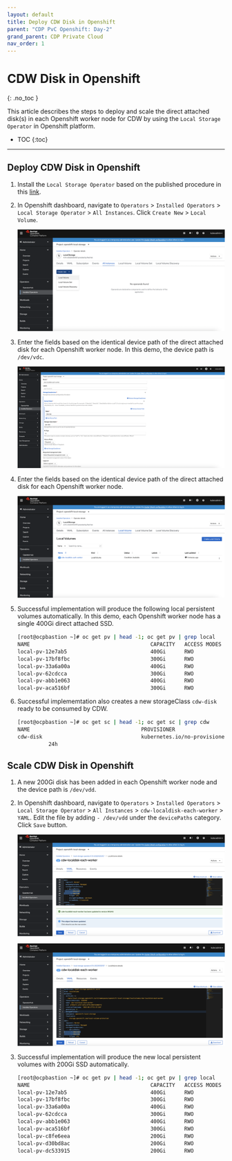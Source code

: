 ```yaml
---
layout: default
title: Deploy CDW Disk in Openshift
parent: "CDP PvC Openshift: Day-2"
grand_parent: CDP Private Cloud
nav_order: 1
---
```


# CDW Disk in Openshift
{: .no_toc }

This article describes the steps to deploy and scale the direct attached disk(s) in each Openshift worker node for CDW by using the `Local Storage Operator` in Openshift platform.

- TOC
{:toc}

---


## Deploy CDW Disk in Openshift

1. Install the `Local Storage Operator` based on the published procedure in this [link](https://docs.openshift.com/container-platform/4.7/storage/persistent_storage/persistent-storage-local.html).

2. In Openshift dashboard, navigate to `Operators` > `Installed Operators` > `Local Storage Operator` > `All Instances`. Click `Create New` > `Local Volume`.

    ![](../../assets/images/ocp4/ocplocaldiskcdw1.png)
    
3. Enter the fields based on the identical device path of the direct attached disk for each Openshift worker node. In this demo, the device path is `/dev/vdc`.

    ![](../../assets/images/ocp4/ocplocaldiskcdw2.png)

4. Enter the fields based on the identical device path of the direct attached disk for each Openshift worker node.

    ![](../../assets/images/ocp4/ocplocaldiskcdw3.png)
    
5. Successful implementation will produce the following local persistent volumes automatically. In this demo, each Openshift worker node has a single 400Gi direct attached SSD.

    ```bash
    [root@ocpbastion ~]# oc get pv | head -1; oc get pv | grep local
    NAME                                       CAPACITY   ACCESS MODES   RECLAIM POLICY   STATUS      CLAIM                                                                                          STORAGECLASS                  REASON   AGE
    local-pv-12e7ab5                           400Gi      RWO            Delete           Available                                                                                                  cdw-disk                               2m33s
    local-pv-17bf8fbc                          300Gi      RWO            Delete           Bound       openshift-storage/ocs-deviceset-vdb-0-data-2slfmj                                            vdb                                    24h
    local-pv-33a6a00a                          400Gi      RWO            Delete           Available                                                                                                  cdw-disk                               2m34s
    local-pv-62cdcca                           300Gi      RWO            Delete           Bound       openshift-storage/ocs-deviceset-vdb-0-data-06dblw                                            vdb                                    24h   
    local-pv-abb1e063                          400Gi      RWO            Delete           Available                                                                                                 cdw-disk                               2m34s
    local-pv-aca516bf                          300Gi      RWO            Delete           Bound       openshift-storage/ocs-deviceset-vdb-0-data-1t74g8                                            vdb                                    24h
    ```    

6. Successful implememtation also creates a new storageClass `cdw-disk` ready to be consumed by CDW.

    ```bash
    [root@ocpbastion ~]# oc get sc | head -1; oc get sc | grep cdw
    NAME                                    PROVISIONER                             RECLAIMPOLICY   VOLUMEBINDINGMODE      ALLOWVOLUMEEXPANSION   AGE
    cdw-disk                                kubernetes.io/no-provisioner            Delete          WaitForFirstConsumer   false                  2m9s
              24h
    ```
    
## Scale CDW Disk in Openshift

1. A new 200Gi disk has been added in each Openshift worker node and the device path is `/dev/vdd`.

2. In Openshift dashboard, navigate to `Operators` > `Installed Operators` > `Local Storage Operator` > `All Instances` > `cdw-localdisk-each-worker` > `YAML`. Edit the file by adding `- /dev/vdd` under the `devicePaths` category. Click `Save` button.
    
    ![](../../assets/images/ocp4/ocplocaldiskcdw4.png)
    
    
    ![](../../assets/images/ocp4/ocplocaldiskcdw5.png)    
    
3. Successful implementation will produce the new local persistent volumes with 200Gi SSD automatically.

    ```bash
    [root@ocpbastion ~]# oc get pv | head -1; oc get pv | grep local
    NAME                                       CAPACITY   ACCESS MODES   RECLAIM POLICY   STATUS      CLAIM                                                                                          STORAGECLASS                  REASON   AGE
    local-pv-12e7ab5                           400Gi      RWO            Delete           Available                                                                                                cdw-disk                               5m59s
    local-pv-17bf8fbc                          300Gi      RWO            Delete           Bound       openshift-storage/ocs-deviceset-vdb-0-data-2slfmj                                            vdb                                    25h
    local-pv-33a6a00a                          400Gi      RWO            Delete           Available                                                                                                cdw-disk                              6m40s
    local-pv-62cdcca                           300Gi      RWO            Delete           Bound       openshift-storage/ocs-deviceset-vdb-0-data-06dblw                                            vdb                                    25h
    local-pv-abb1e063                          400Gi      RWO            Delete           Available                                                                                                cdw-disk                               6m10s
    local-pv-aca516bf                          300Gi      RWO            Delete           Bound       openshift-storage/ocs-deviceset-vdb-0-data-1t74g8                                            vdb                                    25h
    local-pv-c8fe6eea                          200Gi      RWO            Delete           Available                                                                                                cdw-disk                               85s
    local-pv-d30bd8ac                          200Gi      RWO            Delete           Available                                                                                                cdw-disk                               77s
    local-pv-dc533915                          200Gi      RWO            Delete           Available                                                                                                cdw-disk                               66s

    ```        
